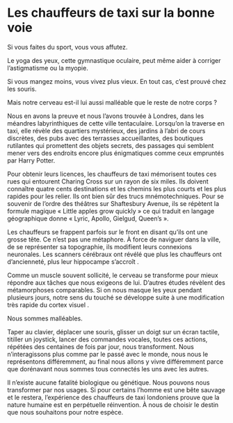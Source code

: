 # Les chauffeurs de taxi sur la bonne voie

Si vous faites du sport, vous vous affutez.

Le yoga des yeux, cette gymnastique oculaire, peut même aider à corriger l’astigmatisme ou la myopie.<span id="more-22230"></span>

Si vous mangez moins, vous vivez plus vieux. En tout cas, c’est prouvé chez les souris.

Mais notre cerveau est-il lui aussi malléable que le reste de notre corps ?

Nous en avons la preuve et nous l’avons trouvée à Londres, dans les méandres labyrinthiques de cette ville tentaculaire. Lorsqu’on la traverse en taxi, elle révèle des quartiers mystérieux, des jardins à l’abri de cours discrètes, des pubs avec des terrasses accueillantes, des boutiques rutilantes qui promettent des objets secrets, des passages qui semblent mener vers des endroits encore plus énigmatiques comme ceux empruntés par Harry Potter.

Pour obtenir leurs licences, les chauffeurs de taxi mémorisent toutes ces rues qui entourent Charing Cross sur un rayon de six miles. Ils doivent connaître quatre cents destinations et les chemins les plus courts et les plus rapides pour les relier. Ils ont bien sûr des trucs mnémotechniques. Pour se souvenir de l’ordre des théâtres sur Shaftesbury Avenue, ils se répètent la formule magique « Little apples grow quickly » ce qui traduit en langage géographique donne « Lyric, Apollo, Gielgud, Queen’s ».

Les chauffeurs se frappent parfois sur le front en disant qu’ils ont une grosse tête. Ce n’est pas une métaphore. À force de naviguer dans la ville, de se représenter sa topographie, ils modifient leurs connexions neuronales. Les scanners cérébraux ont révélé que plus les chauffeurs ont d’ancienneté, plus leur hippocampe s’accroît .

Comme un muscle souvent sollicité, le cerveau se transforme pour mieux répondre aux tâches que nous exigeons de lui. D’autres études révèlent des métamorphoses comparables. Si on nous masque les yeux pendant plusieurs jours, notre sens du touché se développe suite à une modification très rapide du cortex visuel .

Nous sommes malléables.

Taper au clavier, déplacer une souris, glisser un doigt sur un écran tactile, titiller un joystick, lancer des commandes vocales, toutes ces actions, répétées des centaines de fois par jour, nous transforment. Nous n’interagissons plus comme par le passé avec le monde, nous nous le représentons différemment, au final nous allons y vivre différemment parce que dorénavant nous sommes tous connectés les uns avec les autres.

Il n’existe aucune fatalité biologique ou génétique. Nous pouvons nous transformer par nos usages. Si pour certains l’homme est une bête sauvage et le restera, l’expérience des chauffeurs de taxi londoniens prouve que la nature humaine est en perpétuelle réinvention. À nous de choisir le destin que nous souhaitons pour notre espèce.